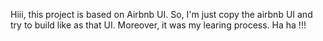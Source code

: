 Hiii, this project is based on Airbnb UI. So, I'm just copy the airbnb UI and try to build like as that UI. Moreover, it was my learing process. Ha ha !!!  
